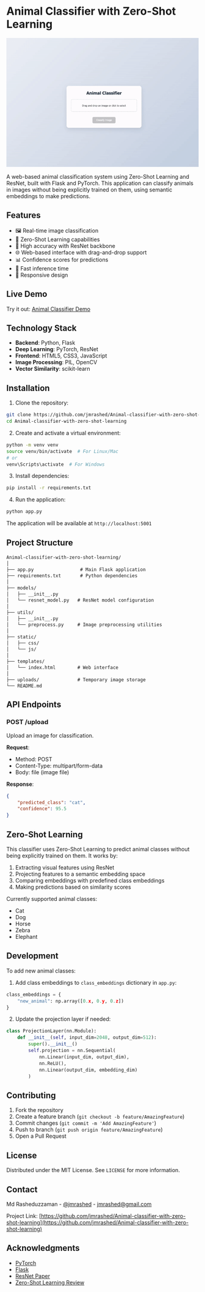 # Animal Classifier with Zero-Shot Learning

![Animal Classifier Demo](./static/video/ezgif-2-002aecc9fd.gif)

A web-based animal classification system using Zero-Shot Learning and ResNet, built with Flask and PyTorch. This application can classify animals in images without being explicitly trained on them, using semantic embeddings to make predictions.

## Features

- 🖼️ Real-time image classification
- 🔄 Zero-Shot Learning capabilities
- 🎯 High accuracy with ResNet backbone
- 🌐 Web-based interface with drag-and-drop support
- 📊 Confidence scores for predictions
- 🚀 Fast inference time
- 📱 Responsive design

## Live Demo

Try it out: [Animal Classifier Demo](https://animal-classifier-with-zero-shot-learning.herokuapp.com)

## Technology Stack

- **Backend**: Python, Flask
- **Deep Learning**: PyTorch, ResNet
- **Frontend**: HTML5, CSS3, JavaScript
- **Image Processing**: PIL, OpenCV
- **Vector Similarity**: scikit-learn

## Installation

1. Clone the repository:
```bash
git clone https://github.com/jmrashed/Animal-classifier-with-zero-shot-learning.git
cd Animal-classifier-with-zero-shot-learning
```

2. Create and activate a virtual environment:
```bash
python -m venv venv
source venv/bin/activate  # For Linux/Mac
# or
venv\Scripts\activate  # For Windows
```

3. Install dependencies:
```bash
pip install -r requirements.txt
```

4. Run the application:
```bash
python app.py
```

The application will be available at `http://localhost:5001`

## Project Structure

```
Animal-classifier-with-zero-shot-learning/
│
├── app.py                 # Main Flask application
├── requirements.txt       # Python dependencies
│
├── models/
│   ├── __init__.py
│   └── resnet_model.py   # ResNet model configuration
│
├── utils/
│   ├── __init__.py
│   └── preprocess.py     # Image preprocessing utilities
│
├── static/
│   ├── css/
│   └── js/
│
├── templates/
│   └── index.html        # Web interface
│
├── uploads/              # Temporary image storage
└── README.md
```

## API Endpoints

### POST /upload
Upload an image for classification.

**Request**:
- Method: POST
- Content-Type: multipart/form-data
- Body: file (image file)

**Response**:
```json
{
    "predicted_class": "cat",
    "confidence": 95.5
}
```

## Zero-Shot Learning

This classifier uses Zero-Shot Learning to predict animal classes without being explicitly trained on them. It works by:

1. Extracting visual features using ResNet
2. Projecting features to a semantic embedding space
3. Comparing embeddings with predefined class embeddings
4. Making predictions based on similarity scores

Currently supported animal classes:
- Cat
- Dog
- Horse
- Zebra
- Elephant

## Development

To add new animal classes:

1. Add class embeddings to `class_embeddings` dictionary in `app.py`:
```python
class_embeddings = {
    "new_animal": np.array([0.x, 0.y, 0.z])
}
```

2. Update the projection layer if needed:
```python
class ProjectionLayer(nn.Module):
    def __init__(self, input_dim=2048, output_dim=512):
        super().__init__()
        self.projection = nn.Sequential(
            nn.Linear(input_dim, output_dim),
            nn.ReLU(),
            nn.Linear(output_dim, embedding_dim)
        )
```

## Contributing

1. Fork the repository
2. Create a feature branch (`git checkout -b feature/AmazingFeature`)
3. Commit changes (`git commit -m 'Add AmazingFeature'`)
4. Push to branch (`git push origin feature/AmazingFeature`)
5. Open a Pull Request

## License

Distributed under the MIT License. See `LICENSE` for more information.

## Contact

Md Rasheduzzaman - [@jmrashed](https://twitter.com/jmrashed) - jmrashed@gmail.com

Project Link: [https://github.com/jmrashed/Animal-classifier-with-zero-shot-learning](https://github.com/jmrashed/Animal-classifier-with-zero-shot-learning)

## Acknowledgments

- [PyTorch](https://pytorch.org)
- [Flask](https://flask.palletsprojects.com)
- [ResNet Paper](https://arxiv.org/abs/1512.03385)
- [Zero-Shot Learning Review](https://arxiv.org/abs/1907.11978)